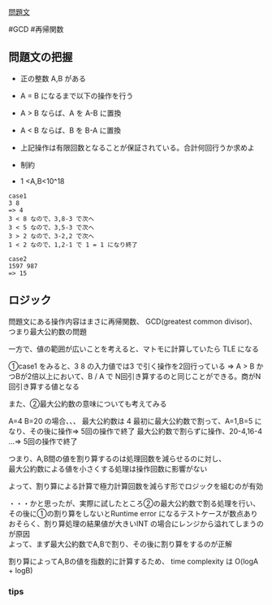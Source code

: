 [問題文](https://atcoder.jp/contests/abc297/tasks/abc297_d)

#GCD
#再帰関数

## 問題文の把握

- 正の整数 A,B がある
- A = B になるまで以下の操作を行う
- A > B ならば、A を A-B に置換
- A < B ならば、B を B-A に置換
- 上記操作は有限回数となることが保証されている。合計何回行うか求めよ

- 制約
- 1 <A,B<10^18

```
case1
3 8
=> 4
3 < 8 なので、3,8-3 で次へ
3 < 5 なので、3,5-3 で次へ
3 > 2 なので、3-2,2 で次へ
1 < 2 なので、1,2-1 で 1 = 1 になり終了

case2
1597 987
=> 15
```

## ロジック

問題文にある操作内容はまさに再帰関数、 GCD(greatest common divisor)、　　 
つまり最大公約数の問題

一方で、値の範囲が広いことを考えると、マトモに計算していたら TLE になる

①case1 をみると、3 8 の入力値では3 で引く操作を2回行っている
=> A > B かつBが2倍以上において、B / A で N回引き算するのと同じことができる。商がN回引き算する値となる

また、②最大公約数の意味についても考えてみる

A=4 B=20 の場合、、、
最大公約数は 4 
最初に最大公約数で割って、A=1,B=5 になり、その後に操作=> 5回の操作で終了
最大公約数で割らずに操作、20-4,16-4 ...=> 5回の操作で終了

つまり、A,B間の値を割り算するのは処理回数を減らせるのに対し、  
最大公約数による値を小さくする処理は操作回数に影響がない  

よって、割り算による計算で極力計算回数を減らす形でロジックを組むのが有効  

・・・かと思ったが、実際に試したところ②の最大公約数で割る処理を行い、その後に①の割り算をしないとRuntime error になるテストケースが数点あり  
おそらく、割り算処理の結果値が大きいINT の場合にレンジから溢れてしまうのが原因  
よって、まず最大公約数でA,Bで割り、その後に割り算をするのが正解  

割り算によってA,Bの値を指数的に計算するため、 time complexity は O(logA + logB)


### tips

